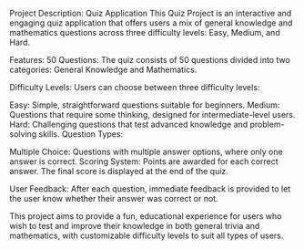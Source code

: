 Project Description: Quiz Application
This Quiz Project is an interactive and engaging quiz application that offers users a mix of general knowledge and mathematics questions across three difficulty levels: Easy, Medium, and Hard.

Features:
50 Questions: The quiz consists of 50 questions divided into two categories: General Knowledge and Mathematics.

Difficulty Levels: Users can choose between three difficulty levels:

Easy: Simple, straightforward questions suitable for beginners.
Medium: Questions that require some thinking, designed for intermediate-level users.
Hard: Challenging questions that test advanced knowledge and problem-solving skills.
Question Types:

Multiple Choice: Questions with multiple answer options, where only one answer is correct.
Scoring System: Points are awarded for each correct answer. The final score is displayed at the end of the quiz.

User Feedback: After each question, immediate feedback is provided to let the user know whether their answer was correct or not.

This project aims to provide a fun, educational experience for users who wish to test and improve their knowledge in both general trivia and mathematics, with customizable difficulty levels to suit all types of users.
